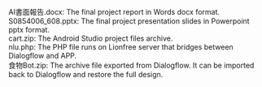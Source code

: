 AI書面報告.docx: The final project report in Words docx format.<br>
S0854006_608.pptx: The final project presentation slides in Powerpoint pptx format.<br>
cart.zip: The Android Studio project files archive.<br>
nlu.php: The PHP file runs on Lionfree server that bridges between Dialogflow and APP.<br>
食物Bot.zip: The archive file exported from Dialogflow. It can be imported back to Dialogflow and restore the full design.

